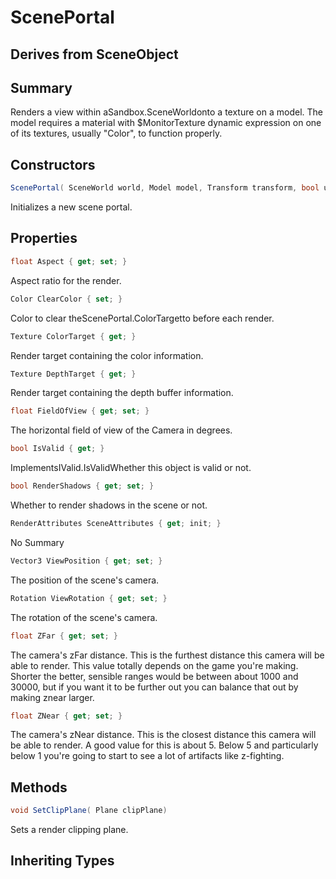 # ScenePortal

## Derives from SceneObject

## Summary

Renders a view within aSandbox.SceneWorldonto a texture on a model.
The model requires a material with $MonitorTexture dynamic expression on one of its textures, usually "Color", to function properly.
## Constructors

```c#
ScenePortal( SceneWorld world, Model model, Transform transform, bool useHDRBuffer = false, int rtSize = 512) 
```
Initializes a new scene portal.
## Properties

```c#
float Aspect { get; set; } 
```
Aspect ratio for the render.
```c#
Color ClearColor { set; } 
```
Color to clear theScenePortal.ColorTargetto before each render.
```c#
Texture ColorTarget { get; } 
```
Render target containing the color information.
```c#
Texture DepthTarget { get; } 
```
Render target containing the depth buffer information.
```c#
float FieldOfView { get; set; } 
```
The horizontal field of view of the Camera in degrees.
```c#
bool IsValid { get; } 
```
ImplementsIValid.IsValidWhether this object is valid or not.
```c#
bool RenderShadows { get; set; } 
```
Whether to render shadows in the scene or not.
```c#
RenderAttributes SceneAttributes { get; init; } 
```
No Summary
```c#
Vector3 ViewPosition { get; set; } 
```
The position of the scene's camera.
```c#
Rotation ViewRotation { get; set; } 
```
The rotation of the scene's camera.
```c#
float ZFar { get; set; } 
```
The camera's zFar distance. This is the furthest distance this camera will be able to render.
This value totally depends on the game you're making. Shorter the better, sensible ranges would be
between about 1000 and 30000, but if you want it to be further out you can balance that out by making
znear larger.
```c#
float ZNear { get; set; } 
```
The camera's zNear distance. This is the closest distance this camera will be able to render.
A good value for this is about 5. Below 5 and particularly below 1 you're going to start to see
a lot of artifacts like z-fighting.
## Methods

```c#
void SetClipPlane( Plane clipPlane) 
```
Sets a render clipping plane.
## Inheriting Types

